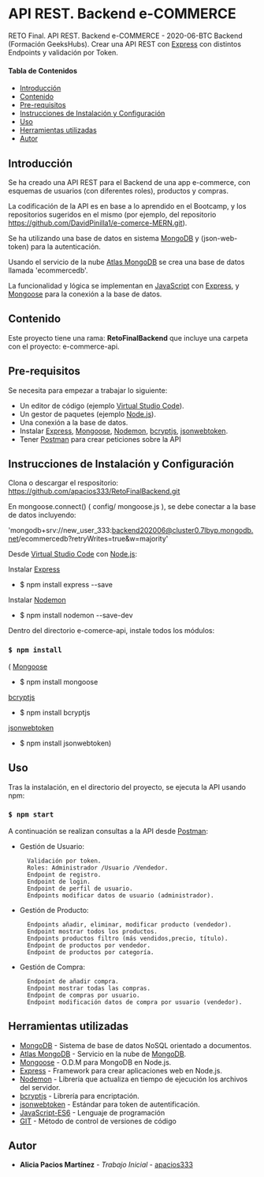 # API REST. Backend e-COMMERCE
RETO Final. API REST. Backend e-COMMERCE - 2020-06-BTC Backend (Formación GeeksHubs).
Crear una API REST con [Express](https://expressjs.com/) con distintos Endpoints  y validación por Token.

#### Tabla de Contenidos
- [Introducción](#Introducción)
- [Contenido](#Contenido)
- [Pre-requisitos](#Pre-requisitos)
- [Instrucciones de Instalación y Configuración](#Instrucciones-de-Instalación-y-Configuración)
- [Uso](#Uso)
- [Herramientas utilizadas](#Herramientas-utilizadas)
- [Autor](#Autor)

## Introducción

Se ha creado una API REST para el Backend de una app e-commerce, con esquemas de usuarios (con diferentes roles), productos y compras. 

La codificación de la API es en base a lo aprendido en el Bootcamp, y los repositorios sugeridos en el mismo (por ejemplo, del repositorio https://github.com/DavidPinilla1/e-comerce-MERN.git).

Se ha utilizando una base de datos en sistema [MongoDB](https://www.mongodb.com/) y (json-web-token) para la autenticación.

Usando el servicio de la nube [Atlas MongoDB](https://www.mongodb.com/cloud/atlas) se crea una base de datos llamada 'ecommercedb'.

La funcionalidad y lógica se implementan en [JavaScript](https://developer.mozilla.org/es/docs/Web/JavaScript) con [Express](https://expressjs.com/), y [Mongoose](https://mongoosejs.com/) para la conexión a la base de datos.

## Contenido 
Este proyecto tiene una rama: **RetoFinalBackend** que incluye una carpeta con el proyecto: e-commerce-api.

## Pre-requisitos 
Se necesita para empezar a trabajar lo siguiente:

* Un editor de código (ejemplo [Virtual Studio Code](https://code.visualstudio.com/)).
* Un gestor de paquetes (ejemplo [Node.js](https://nodejs.org/es/)).
* Una conexión a la base de datos.
* Instalar [Express](https://expressjs.com/), [Mongoose](https://mongoosejs.com/), [Nodemon](https://nodemon.io/), [bcryptjs](https://www.npmjs.com/package/bcryptjs), [jsonwebtoken](https://www.npmjs.com/package/jsonwebtoken).
* Tener [Postman](https://www.postman.com/) para crear peticiones sobre la API

## Instrucciones de Instalación y Configuración


Clona o descargar el respositorio:
https://github.com/apacios333/RetoFinalBackend.git


En mongoose.connect() ( config/ mongoose.js ), se debe conectar a la base de datos incluyendo:

'mongodb+srv://new_user_333:backend202006@cluster0.7lbyp.mongodb.net/ecommercedb?retryWrites=true&w=majority'

Desde [Virtual Studio Code](https://code.,visualstudio.com/) con [Node.js](https://nodejs.org/es/):

Instalar [Express](https://expressjs.com/)
* $ npm install express --save

Instalar [Nodemon](https://nodemon.io/) 

* $ npm install nodemon --save-dev

Dentro del directorio e-comerce-api, instale todos los módulos:
### `$ npm install`

(
[Mongoose](https://mongoosejs.com/)

* $ npm install mongoose

[bcryptjs](https://www.npmjs.com/package/bcryptjs)

* $ npm install bcryptjs

[jsonwebtoken](https://www.npmjs.com/package/jsonwebtoken)

* $ npm install jsonwebtoken)

## Uso 

Tras la instalación, en el directorio del proyecto, se ejecuta la API usando npm:

### `$ npm start`

A continuación se realizan consultas a la API desde [Postman](https://www.postman.com/):
- Gestión de Usuario: 

        Validación por token.
        Roles: Administrador /Usuario /Vendedor.
        Endpoint de registro.
        Endpoint de login.
        Endpoint de perfil de usuario.
        Endpoints modificar datos de usuario (administrador).

- Gestión de Producto:

        Endpoints añadir, eliminar, modificar producto (vendedor).
        Endpoint mostrar todos los productos.
        Endpoints productos filtro (más vendidos,precio, título).
        Endpoint de productos por vendedor.
        Endpoint de productos por categoría.

- Gestión de Compra:

        Endpoint de añadir compra.
        Endpoint mostrar todas las compras.
        Endpoint de compras por usuario.
        Endpoint modificación datos de compra por usuario (vendedor).


## Herramientas utilizadas

* [MongoDB](https://www.mongodb.com/) - Sistema de base de datos NoSQL orientado a documentos.
* [Atlas MongoDB](https://www.mongodb.com/cloud/atlas) - Servicio en la nube de [MongoDB](https://www.mongodb.com/).
* [Mongoose](https://mongoosejs.com/) - O.D.M para MongoDB en Node.js.
* [Express](https://expressjs.com/) - Framework para crear aplicaciones web en Node.js.
* [Nodemon](https://nodemon.io/) - Librería que actualiza en tiempo de ejecución los archivos del servidor.
* [bcryptjs](https://www.npmjs.com/package/bcryptjs) - Librería para encriptación.
* [jsonwebtoken](https://www.npmjs.com/package/jsonwebtoken) - Estándar para token de autentificación.
* [JavaScript-ES6](https://developer.mozilla.org/es/docs/Web/JavaScript) - Lenguaje de programación
* [GIT](https://git-scm.com/) - Método de control de versiones de código

## Autor
* **Alicia Pacios Martínez** - *Trabajo Inicial* - [apacios333](https://github.com/apacios333)